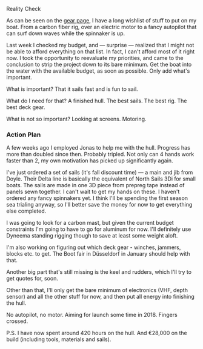 Reality Check

As can be seen on the [gear page](/gear), I have a long wishlist of stuff to put on my boat. From a carbon fiber rig, over an electric motor to a fancy autopilot that can surf down waves while the spinnaker is up.

Last week I checked my budget, and — surprise — realized that I might not be able to afford everything on that list. In fact, I can't afford most of it right now. I took the opportunity to reevaluate my priorities, and came to the conclusion to strip the project down to its bare minimum. Get the boat into the water with the available budget, as soon as possible. Only add what's important.

What is important?
That it sails fast and is fun to sail.

What do I need for that?
A finished hull. 
The best sails. 
The best rig. 
The best deck gear. 

What is not so important?
Looking at screens. 
Motoring. 

### Action Plan

A few weeks ago I employed Jonas to help me with the hull. Progress has more than doubled since then. Probably tripled. Not only can 4 hands work faster than 2, my own motivation has picked up significantly again. 

I've just ordered a set of sails (it's fall discount time) — a main and jib from Doyle. Their Delta line is basically the equivalent of North Sails 3Di for small boats. The sails are made in one 3D piece from prepreg tape instead of panels sewn together. I can't wait to get my hands on these. 
I haven't ordered any fancy spinnakers  yet. I think I'll be spending the first season sea trialing anyway, so I'll better save the money for now to get everything else completed.

I was going to look for a carbon mast, but given the current budget constraints I'm going to have to go for aluminum for now. I'll definitely use Dyneema standing rigging though to save at least some weight aloft.

I'm also working on figuring out which deck gear - winches, jammers, blocks etc. to get. The Boot fair in Düsseldorf in January should help with that. 

Another big part that's still missing is the keel and rudders, which I'll try to get quotes for, soon.

Other than that, I'll only get the bare minimum of electronics (VHF, depth sensor) and all the other stuff for now, and then put all energy into finishing the hull.

No autopilot, no motor. Aiming for launch some time in 2018. Fingers crossed.

P.S. I have now spent around 420 hours on the hull. And €28,000 on the build (including tools, materials and sails).
